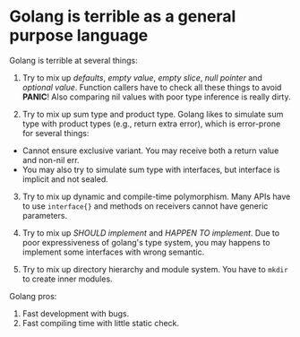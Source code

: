 # Golang is terrible as a general purpose language

Golang is terrible at several things:

1. Try to mix up *defaults*, *empty value*, *empty slice*, *null pointer* and *optional value*.
Function callers have to check all these things to avoid **PANIC**!
Also comparing nil values with poor type inference is really dirty.

2. Try to mix up sum type and product type.
Golang likes to simulate sum type with product types (e.g., return extra error), which is error-prone for several things:
  - Cannot ensure exclusive variant. You may receive both a return value and non-nil err.
  - You may also try to simulate sum type with interfaces, but interface is implicit and not sealed.

3. Try to mix up dynamic and compile-time polymorphism.
Many APIs have to use `interface{}` and methods on receivers cannot have generic parameters.

4. Try to mix up *SHOULD implement* and *HAPPEN TO implement*.
Due to poor expressiveness of golang's type system, you may happens to implement some interfaces with wrong semantic.

5. Try to mix up directory hierarchy and module system.
You have to `mkdir` to create inner modules.

Golang pros:

1. Fast development with bugs.
2. Fast compiling time with little static check.
